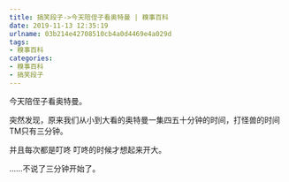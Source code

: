 ```yaml
---
title: 搞笑段子->今天陪侄子看奥特曼 | 糗事百科
date: 2019-11-13 12:35:19
urlname: 03b214e42708510cb4a0d4469e4a029d
tags: 
- 糗事百科
categories:
- 糗事百科
- 搞笑段子
---
```

今天陪侄子看奥特曼。

突然发现，原来我们从小到大看的奥特曼一集四五十分钟的时间，打怪兽的时间TM只有三分钟。

并且每次都是叮咚 叮咚的时候才想起来开大。

……不说了三分钟开始了。


